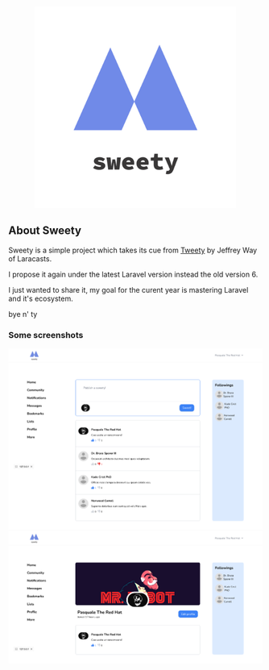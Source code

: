 <p align="center"><img src="public/images/logo.png" width="400"></p>


## About Sweety

Sweety is a simple project which takes its cue from <a href="https://github.com/laracasts/Tweety">Tweety</a> by Jeffrey Way of Laracasts.

I propose it again under the latest Laravel version instead the old version 6.

I just wanted to share it, my goal for the curent year is mastering Laravel and it's ecosystem.

bye n' ty

### Some screenshots

<img src="public/images/home-page-shot.png" width="800">

<img src="public/images/profile-page-shot.png" width="800">
